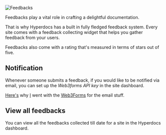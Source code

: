 ![Feedbacks](https://user-images.githubusercontent.com/69138026/156020401-a7dcc686-692c-4ae9-a89a-391ce3827c49.png)

Feedbacks play a vital role in crafting a delightful documentation.

That is why Hyperdocs has a built in fully fledged feedback system. Every site comes with a feedback collecting widget that helps you gather feedback from your users.

Feedbacks also come with a rating that's measured in terms of stars out of five.

## Notification

Whenever someone submits a feedback, if you would like to be notified via email, you can set up the _Web3forms API key_ in the site dashboard.

[Here's](/hyperdocs/docs/why-web3forms) why [I](https://twitter.com/lalitcodes) went with the [Web3Forms](https://web3forms.com) for the email stuff.

## View all feedbacks

You can view all the feedbacks collected till date for a site in the Hyperdocs dashboard.
